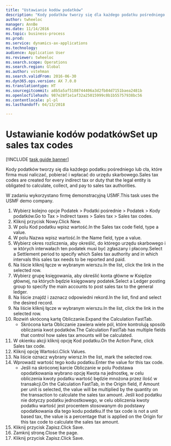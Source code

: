 ```yaml
--- 
title: "Ustawianie kodów podatków"
description: "Kody podatków tworzy się dla każdego podatku pośredniego lub cła, które firma musi naliczać, pobierać i wpłacać do urzędu skarbowego."
author: twheeloc
manager: AnnBe
ms.date: 11/14/2016
ms.topic: business-process
ms.prod: 
ms.service: dynamics-ax-applications
ms.technology: 
audience: Application User
ms.reviewer: twheeloc
ms.search.scope: Operations
ms.search.region: Global
ms.author: vstehman
ms.search.validFrom: 2016-06-30
ms.dyn365.ops.version: AX 7.0.0
ms.translationtype: HT
ms.sourcegitcommit: a8b5a5af5108744406a3d2fb84d7151baea2481b
ms.openlocfilehash: 987e28f1e1af32a25015999c0b1b55757938bc56
ms.contentlocale: pl-pl
ms.lasthandoff: 04/13/2018

---
```

# <a name="set-up-sales-tax-codes"></a><span data-ttu-id="0cf38-103">Ustawianie kodów podatków</span><span class="sxs-lookup"><span data-stu-id="0cf38-103">Set up sales tax codes</span></span>

[!INCLUDE [task guide banner](../../includes/task-guide-banner.md)]

<span data-ttu-id="0cf38-104">Kody podatków tworzy się dla każdego podatku pośredniego lub cła, które firma musi naliczać, pobierać i wpłacać do urzędu skarbowego.</span><span class="sxs-lookup"><span data-stu-id="0cf38-104">Sales tax codes are created for every indirect tax or duty that the legal entity is obligated to calculate, collect, and pay to sales tax authorities.</span></span>

<span data-ttu-id="0cf38-105">W zadaniu wykorzystano firmę demonstracyjną USMF.</span><span class="sxs-lookup"><span data-stu-id="0cf38-105">This task uses the USMF demo company.</span></span>



1. <span data-ttu-id="0cf38-106">Wybierz kolejno opcje Podatek > Podatki pośrednie > Podatek > Kody podatków.</span><span class="sxs-lookup"><span data-stu-id="0cf38-106">Go to Tax > Indirect taxes > Sales tax > Sales tax codes.</span></span>
2. <span data-ttu-id="0cf38-107">Kliknij przycisk Nowy.</span><span class="sxs-lookup"><span data-stu-id="0cf38-107">Click New.</span></span>
3. <span data-ttu-id="0cf38-108">W polu Kod podatku wpisz wartość.</span><span class="sxs-lookup"><span data-stu-id="0cf38-108">In the Sales tax code field, type a value.</span></span>
4. <span data-ttu-id="0cf38-109">W polu Nazwa wpisz wartość.</span><span class="sxs-lookup"><span data-stu-id="0cf38-109">In the Name field, type a value.</span></span>
5. <span data-ttu-id="0cf38-110">Wybierz okres rozliczenia, aby określić, do którego urzędu skarbowego i w których interwałach ten podatek musi być zgłaszany i płacony.</span><span class="sxs-lookup"><span data-stu-id="0cf38-110">Select a Settlement period to specify which Sales tax authority and in which intervals this sales tax needs to be reported and paid.</span></span>
6. <span data-ttu-id="0cf38-111">Na liście kliknij łącze w wybranym wierszu.</span><span class="sxs-lookup"><span data-stu-id="0cf38-111">In the list, click the link in the selected row.</span></span>
7. <span data-ttu-id="0cf38-112">Wybierz grupę księgowania, aby określić konta główne w Księdze głównej, na których będzie księgowany podatek.</span><span class="sxs-lookup"><span data-stu-id="0cf38-112">Select a Ledger posting group to specify the main accounts to post sales tax to the general ledger.</span></span>
8. <span data-ttu-id="0cf38-113">Na liście znajdź i zaznacz odpowiedni rekord.</span><span class="sxs-lookup"><span data-stu-id="0cf38-113">In the list, find and select the desired record.</span></span>
9. <span data-ttu-id="0cf38-114">Na liście kliknij łącze w wybranym wierszu.</span><span class="sxs-lookup"><span data-stu-id="0cf38-114">In the list, click the link in the selected row.</span></span>
10. <span data-ttu-id="0cf38-115">Rozwiń skróconą kartę Obliczanie.</span><span class="sxs-lookup"><span data-stu-id="0cf38-115">Expand the Calculation FastTab.</span></span>
    * <span data-ttu-id="0cf38-116">Skrócona karta Obliczanie zawiera wiele pól, które kontrolują sposób obliczania kwot podatków.</span><span class="sxs-lookup"><span data-stu-id="0cf38-116">The Calculation FastTab has multiple fields that control how sales tax amounts will be calculated.</span></span>  
11. <span data-ttu-id="0cf38-117">W okienku akcji kliknij opcję Kod podatku.</span><span class="sxs-lookup"><span data-stu-id="0cf38-117">On the Action Pane, click Sales tax code.</span></span>
12. <span data-ttu-id="0cf38-118">Kliknij opcję Wartości.</span><span class="sxs-lookup"><span data-stu-id="0cf38-118">Click Values.</span></span>
13. <span data-ttu-id="0cf38-119">Na liście oznacz wybrany wiersz.</span><span class="sxs-lookup"><span data-stu-id="0cf38-119">In the list, mark the selected row.</span></span>
14. <span data-ttu-id="0cf38-120">Wprowadź wartość tego kodu podatku.</span><span class="sxs-lookup"><span data-stu-id="0cf38-120">Enter the value for this tax code.</span></span>
    * <span data-ttu-id="0cf38-121">Jeśli na skróconej karcie Obliczanie w polu Podstawa opodatkowania wybrano opcję Kwota na jednostkę, w celu obliczenia kwoty podatku wartość będzie mnożona przez ilość w transakcji.</span><span class="sxs-lookup"><span data-stu-id="0cf38-121">On the Calculation FastTab, in the Origin field, if Amount per unit is selected, the value will be multiplied by the quantity on the transaction to calculate the sales tax amount.</span></span>  <span data-ttu-id="0cf38-122">Jeśli kod podatku nie dotyczy podatku jednostkowego, w celu obliczenia kwoty podatku wartość jest procentem stosowanym do podstawy opodatkowania dla tego kodu podatku.</span><span class="sxs-lookup"><span data-stu-id="0cf38-122">If the tax code is not a unit based tax, the value is a percentage that is applied on the Origin for this tax code to calculate the sales tax amount.</span></span>     
15. <span data-ttu-id="0cf38-123">Kliknij przycisk Zapisz.</span><span class="sxs-lookup"><span data-stu-id="0cf38-123">Click Save.</span></span>
16. <span data-ttu-id="0cf38-124">Zamknij stronę.</span><span class="sxs-lookup"><span data-stu-id="0cf38-124">Close the page.</span></span>
17. <span data-ttu-id="0cf38-125">Kliknij przycisk Zapisz.</span><span class="sxs-lookup"><span data-stu-id="0cf38-125">Click Save.</span></span>


